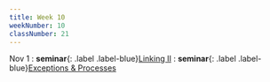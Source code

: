 ```yaml
---
title: Week 10
weekNumber: 10
classNumber: 21
---
```


Nov 1
: **seminar**{: .label .label-blue}[Linking II](/ics-23-fall/assets/class21/slides/Linking_2.pdf)
  : **seminar**{: .label .label-blue}[Exceptions & Processes](/ics-23-fall/assets/class21/slides/Exceptions&processes.pdf)

